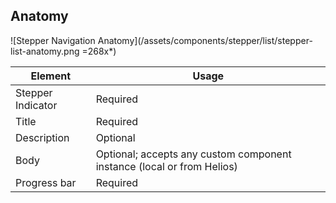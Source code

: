 ## Anatomy

![Stepper Navigation Anatomy](/assets/components/stepper/list/stepper-list-anatomy.png =268x*)

| Element          | Usage                                           |
|------------------|-------------------------------------------------|
| Stepper Indicator| Required                                        |
| Title            | Required                                        |
| Description      | Optional                                        |
| Body             | Optional; accepts any custom component instance (local or from Helios)|
| Progress bar     | Required                                        |